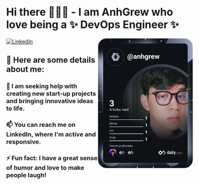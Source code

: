 # Hi there 👋👋👋 - I am **AnhGrew** who love being a ✨ DevOps Engineer ✨


<div align="left">

  <a href="https://www.linkedin.com/in/anhgrew/">
    <img
      src="https://img.shields.io/static/v1?logo=linkedin&style=flat-square&color=0072b1&label=LinkedIn&message=%E2%98%86"
      alt="LinkedIn"
    />
  </a>


  <a href="https://api.daily.dev/get?r=omBratteng" target="_blank">
    <img
      width="256"
      align="right"
      src="https://raw.githubusercontent.com/Anhgrew/AnhGrew/master/devcard.svg"
    />
  </a>
</div>



## 🔭  Here are some details about me:


### 🤔 I am seeking help with creating new start-up projects and bringing innovative ideas to life.


### 📫 You can reach me on LinkedIn, where I'm active and responsive.


### ⚡ Fun fact: I have a great sense of humor and love to make people laugh!

